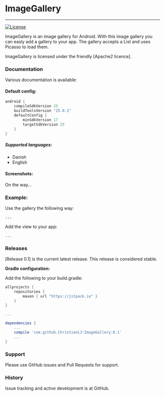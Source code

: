 # ImageGallery 
---------
<!--[![Build Status](https://api.travis-ci.org/ChristianLJ/MaterialEditText.svg)](https://travis-ci.org/ChristianLJ/MaterialEditText)-->
[![License](https://img.shields.io/badge/license-Apache%202-4EB1BA.svg?style=flat-square)](https://opensource.org/licenses/Apache2)

ImageGallery is an image gallery for Android. With this image gallery you can easly add a gallery to your app. 
The gallery accepts a List<String> and uses Picasso to load them.

ImageGallery is licensed under the friendly [Apache2 licence].

### Documentation
Various documentation is available:

#### Default config:
```groovy
android {
    compileSdkVersion 25
    buildToolsVersion "25.0.1"
    defaultConfig {
        minSdkVersion 17
        targetSdkVersion 25
    }
}
```
##### Supported languages:
- Danish
- English

#### Screenshots:
On the way...
<!--![Screenshot 1](https://raw.githubusercontent.com/ChristianLJ/MultipleImagePicker/master/documentation/s1.png?w=290)
![Screenshot 2](https://raw.githubusercontent.com/ChristianLJ/MultipleImagePicker/master/documentation/s2.png?w=290)
![Screenshot 3](https://raw.githubusercontent.com/ChristianLJ/MultipleImagePicker/master/documentation/s3.png?w=290)-->

### Example:
Use the gallery the following way:
```java
...
```

Add the view to your app:
```xml
...
```

### Releases
[Release 0.1] is the current latest release. This release is considered stable.


**Gradle configuration:**

Add the following to your build.gradle:
```groovy
allprojects {
    repositories {
        maven { url "https://jitpack.io" }
    }
}

...

dependencies {
    ...
    compile 'com.github.ChristianLJ:ImageGallery:0.1'
    ...
}
```


### Support
Please use GitHub issues and Pull Requests for support.


### History
Issue tracking and active development is at GitHub.
